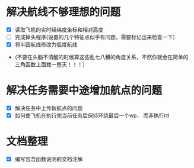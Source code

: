 # 解决航线不够理想的问题
- [x] 读取飞机的实时经纬度坐标和相对高度
- [ ] 完成掉头程序(设置的几个特征点似乎有问题，需要标记出来检查一下）
- [x] 将半圆航线修改为弧度航线
- (不要在头脑不清醒的时候算这些乱七八糟的角度关系，不然你就会在简单的三角函数上面栽一整天！！！）
# 解决任务需要中途增加航点的问题
- [x] 解决任务中上传新航点的问题
- [x] 如何使飞机在执行完当前任务后保持环绕最后一个wp， 而非执行rtl
# 文档整理
- [x] 编写包含函数说明的文档注解